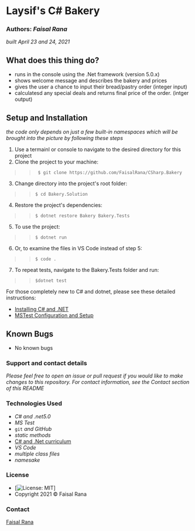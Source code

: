 # Laysif's C# Bakery

### Authors: *Faisal Rana*
_built April 23 and 24, 2021_

## What does this thing do?
* runs in the console using the .Net framework (version 5.0.x)
* shows welcome message and describes the bakery and prices
* gives the user a chance to input their bread/pastry order (integer input)
* calculatesd any special deals and returns final price of the order. (intger output)
  

## Setup and Installation
_the code only depends on just a few built-in namespaces which will be brought into the picture by following these steps_

1. Use a termainl or console to navigate to the desired directory for this project
2. Clone the project to your machine:
>> ` $ git clone https://github.com/FaisalRana/CSharp.Bakery`
3. Change directory into the project's root folder:
>> ` $ cd Bakery.Solution `
4. Restore the project's dependencies:
>> ` $ dotnet restore Bakery Bakery.Tests `
5. To use the project:
>> ` $ dotnet run `
6. Or, to examine the files in VS Code instead of step 5:
>> ` $ code . `
7. To repeat tests, navigate to the Bakery.Tests folder and run:
>> ` $dotnet test `

For those completely new to C# and dotnet, please see these detailed instructions:
* [Installing C# and .NET](https://www.learnhowtoprogram.com/c-and-net-part-time-c-and-react-track/getting-started-with-c/installing-c-and-net)
* [MSTest Configuration and Setup](https://www.learnhowtoprogram.com/c-and-net/test-driven-development-with-c/mstest-configuration-and-setup)

## Known Bugs
* No known bugs

### Support and contact details
_Please feel free to open an issue or pull request if you would like to make changes to this repository._
_For contact information, see the Contact section of this README_

### Technologies Used
* _C# and .net5.0_
* _MS Test_
* `git` _and GitHub_
* _static methods_
* [C# and .Net curriculum](https://www.learnhowtoprogram.com/c-and-net)
* _VS Code_
* _multiple class files_
* _namesake_

### License
* [![License: MIT](https://img.shields.io/badge/License-MIT-yellow.svg)]
* Copyright 2021 :copyright: Faisal Rana

### Contact
[Faisal Rana](mailto:inquisitive@gmail.com)
